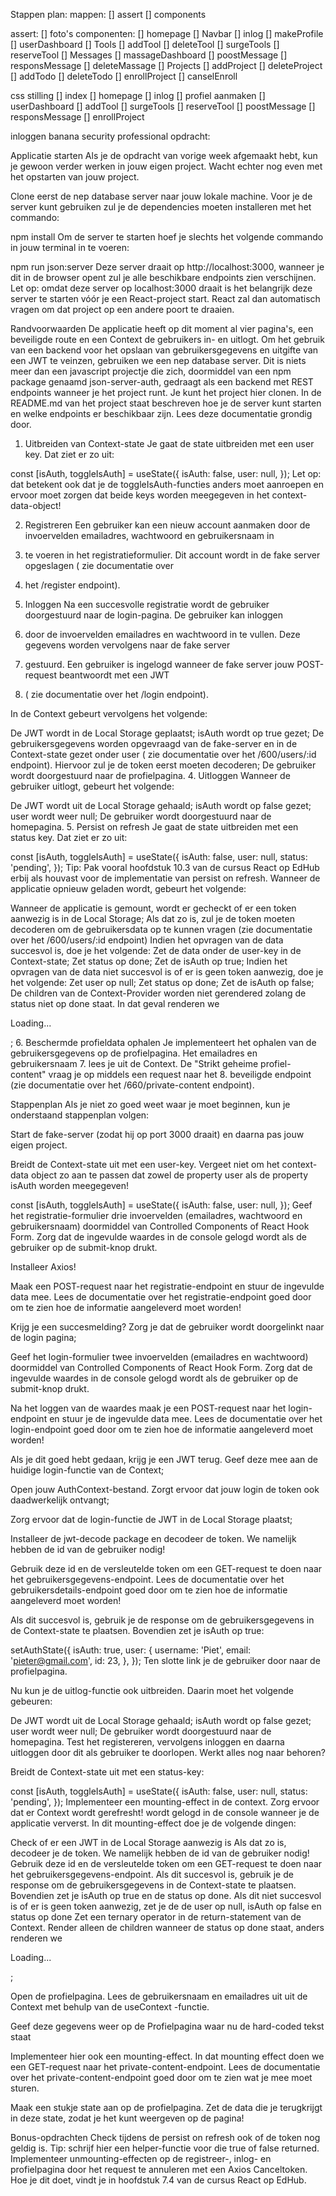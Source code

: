 Stappen plan:
mappen:
    [] assert
    [] components

assert:
    [] foto's
componenten:
    [] homepage
    [] Navbar
    [] inlog
    [] makeProfile
    [] userDashboard 
    [] Tools
        [] addTool
        [] deleteTool
        [] surgeTools
        [] reserveTool
    [] Messages
        [] massageDashboard
        [] poostMessage
        [] responsMessage
        [] deleteMassage
    [] Projects
        [] addProject
        [] deleteProject
        [] addTodo
        [] deleteTodo
        [] enrollProject
        [] canselEnroll
        

css stilling
    [] index
    [] homepage
    [] inlog
    [] profiel aanmaken
    [] userDashboard
    [] addTool
    [] surgeTools
        [] reserveTool
    [] poostMessage
        [] responsMessage
    [] enrollProject
    
inloggen banana security professional opdracht:

Applicatie starten
Als je de opdracht van vorige week afgemaakt hebt, kun je gewoon verder werken in jouw eigen project. 
Wacht echter nog even met het opstarten van jouw project.

Clone eerst de nep database server naar jouw lokale machine. Voor je de server kunt gebruiken zul je de 
dependencies moeten installeren met het commando:

npm install
Om de server te starten hoef je slechts het volgende commando in jouw terminal in te voeren:

npm run json:server
Deze server draait op http://localhost:3000, wanneer je dit in de browser opent zul je alle beschikbare 
endpoints zien verschijnen. Let op: omdat deze server op localhost:3000 draait is het belangrijk deze server 
te starten vóór je een React-project start. React zal dan automatisch vragen om dat project op een andere 
poort te draaien.

Randvoorwaarden
De applicatie heeft op dit moment al vier pagina's, een beveiligde route en een Context de gebruikers in- en 
uitlogt. Om het gebruik van een backend voor het opslaan van gebruikersgegevens en uitgifte van een JWT te veinzen, 
gebruiken we een nep database server. Dit is niets meer dan een javascript projectje die zich, doormiddel van een npm 
package genaamd json-server-auth, gedraagt als een backend met REST endpoints wanneer je het project runt. Je kunt
het project hier clonen. In de README.md van het project staat beschreven hoe je de server kunt starten en welke 
endpoints er beschikbaar zijn. Lees deze documentatie grondig door.

1. Uitbreiden van Context-state
   Je gaat de state uitbreiden met een user key. Dat ziet er zo uit:

const [isAuth, toggleIsAuth] = useState({
isAuth: false,
user: null,
});
Let op: dat betekent ook dat je de toggleIsAuth-functies anders moet aanroepen en ervoor moet zorgen dat beide 
keys worden meegegeven in het context-data-object!

2. Registreren
   Een gebruiker kan een nieuw account aanmaken door de invoervelden emailadres, wachtwoord en gebruikersnaam in 
3. te voeren in het registratieformulier. Dit account wordt in de fake server opgeslagen ( zie documentatie over 
4. het /register endpoint).

5. Inloggen
   Na een succesvolle registratie wordt de gebruiker doorgestuurd naar de login-pagina. De gebruiker kan inloggen 
6. door de invoervelden emailadres en wachtwoord in te vullen. Deze gegevens worden vervolgens naar de fake server 
7. gestuurd. Een gebruiker is ingelogd wanneer de fake server jouw POST-request beantwoordt met een JWT 
8. ( zie documentatie over het /login endpoint).

In de Context gebeurt vervolgens het volgende:

De JWT wordt in de Local Storage geplaatst;
isAuth wordt op true gezet;
De gebruikersgegevens worden opgevraagd van de fake-server en in de Context-state gezet onder user 
( zie documentatie over het /600/users/:id endpoint). Hiervoor zul je de token eerst moeten decoderen;
De gebruiker wordt doorgestuurd naar de profielpagina.
4. Uitloggen
   Wanneer de gebruiker uitlogt, gebeurt het volgende:

De JWT wordt uit de Local Storage gehaald;
isAuth wordt op false gezet;
user wordt weer null;
De gebruiker wordt doorgestuurd naar de homepagina.
5. Persist on refresh
   Je gaat de state uitbreiden met een status key. Dat ziet er zo uit:

const [isAuth, toggleIsAuth] = useState({
isAuth: false,
user: null,
status: 'pending',
});
Tip: Pak vooral hoofdstuk 10.3 van de cursus React op EdHub erbij als houvast voor de implementatie van 
persist on refresh. Wanneer de applicatie opnieuw geladen wordt, gebeurt het volgende:

Wanneer de applicatie is gemount, wordt er gecheckt of er een token aanwezig is in de Local Storage;
Als dat zo is, zul je de token moeten decoderen om de gebruikersdata op te kunnen vragen 
(zie documentatie over het /600/users/:id endpoint)
Indien het opvragen van de data succesvol is, doe je het volgende:
Zet de data onder de user-key in de Context-state;
Zet status op done;
Zet de isAuth op true;
Indien het opvragen van de data niet succesvol is of er is geen token aanwezig, doe je het volgende:
Zet user op null;
Zet status op done;
Zet de isAuth op false;
De children van de Context-Provider worden niet gerendered zolang de status niet op done staat. In dat 
geval renderen we <p>Loading...</p>;
6. Beschermde profieldata ophalen
   Je implementeert het ophalen van de gebruikersgegevens op de profielpagina. Het emailadres en gebruikersnaam 
7. lees je uit de Context. De "Strikt geheime profiel-content" vraag je op middels een request naar het 
8. beveiligde endpoint (zie documentatie over het /660/private-content endpoint).

Stappenplan
Als je niet zo goed weet waar je moet beginnen, kun je onderstaand stappenplan volgen:

Start de fake-server (zodat hij op port 3000 draait) en daarna pas jouw eigen project.

Breidt de Context-state uit met een user-key. Vergeet niet om het context-data object zo aan te passen dat zowel 
de property user als de property isAuth worden meegegeven!

const [isAuth, toggleIsAuth] = useState({
isAuth: false,
user: null,
});
Geef het registratie-formulier drie invoervelden (emailadres, wachtwoord en gebruikersnaam) doormiddel van 
Controlled Components of React Hook Form. Zorg dat de ingevulde waardes in de console gelogd wordt als de 
gebruiker op de submit-knop drukt.

Installeer Axios!

Maak een POST-request naar het registratie-endpoint en stuur de ingevulde data mee. Lees de documentatie over
het registratie-endpoint goed door om te zien hoe de informatie aangeleverd moet worden!

Krijg je een succesmelding? Zorg je dat de gebruiker wordt doorgelinkt naar de login pagina;

Geef het login-formulier twee invoervelden (emailadres en wachtwoord) doormiddel van Controlled Components of 
React Hook Form. Zorg dat de ingevulde waardes in de console gelogd wordt als de gebruiker op de submit-knop drukt.

Na het loggen van de waardes maak je een POST-request naar het login-endpoint en stuur je de ingevulde data mee. 
Lees de documentatie over het login-endpoint goed door om te zien hoe de informatie aangeleverd moet worden!

Als je dit goed hebt gedaan, krijg je een JWT terug. Geef deze mee aan de huidige login-functie van de Context;

Open jouw AuthContext-bestand. Zorgt ervoor dat jouw login de token ook daadwerkelijk ontvangt;

Zorg ervoor dat de login-functie de JWT in de Local Storage plaatst;

Installeer de jwt-decode package en decodeer de token. We namelijk hebben de id van de gebruiker nodig!

Gebruik deze id en de versleutelde token om een GET-request te doen naar het gebruikersgegevens-endpoint. 
Lees de documentatie over het gebruikersdetails-endpoint goed door om te zien hoe de informatie aangeleverd 
moet worden!

Als dit succesvol is, gebruik je de response om de gebruikersgegevens in de Context-state te plaatsen. 
Bovendien zet je isAuth op true:

setAuthState({
isAuth: true,
user: {
username: 'Piet',
email: 'pieter@gmail.com',
id: 23,
},
});
Ten slotte link je de gebruiker door naar de profielpagina.

Nu kun je de uitlog-functie ook uitbreiden. Daarin moet het volgende gebeuren:

De JWT wordt uit de Local Storage gehaald;
isAuth wordt op false gezet;
user wordt weer null;
De gebruiker wordt doorgestuurd naar de homepagina.
Test het registereren, vervolgens inloggen en daarna uitloggen door dit als gebruiker te doorlopen. Werkt alles 
nog naar behoren?

Breidt de Context-state uit met een status-key:

const [isAuth, toggleIsAuth] = useState({
isAuth: false,
user: null,
status: 'pending',
});
Implementeer een mounting-effect in de context. Zorg ervoor dat er Context wordt gerefresht! wordt gelogd in de 
console wanneer je de applicatie ververst. In dit mounting-effect doe je de volgende dingen:

Check of er een JWT in de Local Storage aanwezig is
Als dat zo is, decodeer je de token. We namelijk hebben de id van de gebruiker nodig!
Gebruik deze id en de versleutelde token om een GET-request te doen naar het gebruikersgegevens-endpoint.
Als dit succesvol is, gebruik je de response om de gebruikersgegevens in de Context-state te plaatsen. 
Bovendien zet je isAuth op true en de status op done.
Als dit niet succesvol is of er is geen token aanwezig, zet je de de user op null, isAuth op false en status op done
Zet een ternary operator in de return-statement van de Context. Render alleen de children wanneer de status op done 
staat, anders renderen we <p>Loading...</p>;

Open de profielpagina. Lees de gebruikersnaam en emailadres uit uit de Context met behulp van de useContext -functie.

Geef deze gegevens weer op de Profielpagina waar nu de hard-coded tekst staat

Implementeer hier ook een mounting-effect. In dat mounting effect doen we een GET-request naar het 
private-content-endpoint. Lees de documentatie over het private-content-endpoint goed door om te zien wat je 
mee moet sturen.

Maak een stukje state aan op de profielpagina. Zet de data die je terugkrijgt in deze state, zodat je het kunt 
weergeven op de pagina!

Bonus-opdrachten
Check tijdens de persist on refresh ook of de token nog geldig is. Tip: schrijf hier een helper-functie voor die 
true of false returned.
Implementeer unmounting-effecten op de registreer-, inlog- en profielpagina door het request te annuleren met een 
Axios Canceltoken. Hoe je dit doet, vindt je in hoofdstuk 7.4 van de cursus React op EdHub.
















